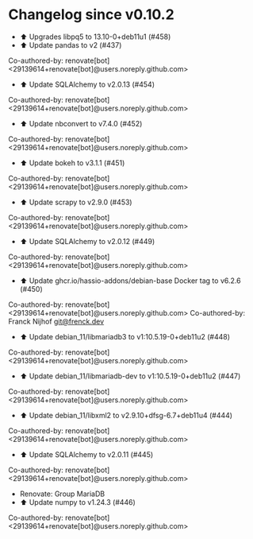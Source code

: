 # Changelog since v0.10.2
- ⬆️ Upgrades libpq5 to 13.10-0+deb11u1 (#458) 
- ⬆️ Update pandas to v2 (#437)

Co-authored-by: renovate[bot] <29139614+renovate[bot]@users.noreply.github.com> 
- ⬆️ Update SQLAlchemy to v2.0.13 (#454)

Co-authored-by: renovate[bot] <29139614+renovate[bot]@users.noreply.github.com> 
- ⬆️ Update nbconvert to v7.4.0 (#452)

Co-authored-by: renovate[bot] <29139614+renovate[bot]@users.noreply.github.com> 
- ⬆️ Update bokeh to v3.1.1 (#451)

Co-authored-by: renovate[bot] <29139614+renovate[bot]@users.noreply.github.com> 
- ⬆️ Update scrapy to v2.9.0 (#453)

Co-authored-by: renovate[bot] <29139614+renovate[bot]@users.noreply.github.com> 
- ⬆️ Update SQLAlchemy to v2.0.12 (#449)

Co-authored-by: renovate[bot] <29139614+renovate[bot]@users.noreply.github.com> 
- ⬆️ Update ghcr.io/hassio-addons/debian-base Docker tag to v6.2.6 (#450)

Co-authored-by: renovate[bot] <29139614+renovate[bot]@users.noreply.github.com>
Co-authored-by: Franck Nijhof <git@frenck.dev> 
- ⬆️ Update debian_11/libmariadb3 to v1:10.5.19-0+deb11u2 (#448)

Co-authored-by: renovate[bot] <29139614+renovate[bot]@users.noreply.github.com> 
- ⬆️ Update debian_11/libmariadb-dev to v1:10.5.19-0+deb11u2 (#447)

Co-authored-by: renovate[bot] <29139614+renovate[bot]@users.noreply.github.com> 
- ⬆️ Update debian_11/libxml2 to v2.9.10+dfsg-6.7+deb11u4 (#444)

Co-authored-by: renovate[bot] <29139614+renovate[bot]@users.noreply.github.com> 
- ⬆️ Update SQLAlchemy to v2.0.11 (#445)

Co-authored-by: renovate[bot] <29139614+renovate[bot]@users.noreply.github.com> 
- Renovate: Group MariaDB 
- ⬆️ Update numpy to v1.24.3 (#446)

Co-authored-by: renovate[bot] <29139614+renovate[bot]@users.noreply.github.com> 
